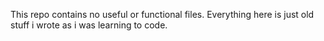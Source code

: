 This repo contains no useful or functional files. Everything here is just old stuff i wrote as i was learning to code. 
